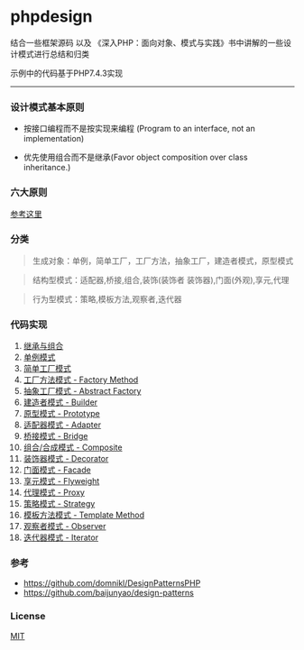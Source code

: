 # phpdesign

结合一些框架源码 以及 《深入PHP：面向对象、模式与实践》书中讲解的一些设计模式进行总结和归类

示例中的代码基于PHP7.4.3实现

---
### 设计模式基本原则

- 按接口编程而不是按实现来编程 (Program to an interface, not an implementation)

- 优先使用组合而不是继承(Favor object composition over class inheritance.)

### 六大原则

[参考这里](./六大设计原则/README.md)


### 分类 

>生成对象：单例，简单工厂，工厂方法，抽象工厂，建造者模式，原型模式

>结构型模式：适配器,桥接,组合,装饰(装饰者 装饰器),门面(外观),享元,代理

> 行为型模式：策略,模板方法,观察者,迭代器

### 代码实现

1. [继承与组合](./组合与继承/README.md)
2. [单例模式](./单例模式/index1.php)
3. [简单工厂模式](./简单工厂模式/README.md)
4. [工厂方法模式 - Factory Method](./工厂方法模式/index1.php)
5. [抽象工厂模式 - Abstract Factory](./抽象工厂模式/index1.php)
6. [建造者模式 - Builder](./建造者模式/index1.php)
7. [原型模式 - Prototype](./原型模式/index1.php)
8. [适配器模式 - Adapter](./适配器模式/index1.php)
9. [桥接模式 - Bridge](./桥接模式/index1.php)
10. [组合/合成模式 - Composite](./组合模式/index1.php)
11. [装饰器模式 - Decorator](./装饰器/index1.php)
12. [门面模式 - Facade](./门面模式/index1.php)
13. [享元模式 - Flyweight](./享元模式/index1.php)
14. [代理模式 - Proxy](./代理模式/index1.php)
15. [策略模式 - Strategy](./策略模式/index1.php)
16. [模板方法模式 - Template Method](./模板方法/index1.php)
17. [观察者模式 - Observer](./观察者模式/index1.php)
18. [迭代器模式 - Iterator](./迭代器模式/index1.php)


### 参考
- https://github.com/domnikl/DesignPatternsPHP
- https://github.com/baijunyao/design-patterns

### License
[MIT](https://github.com/scauxiaoxu/phpdesign/blob/main/LICENSE)